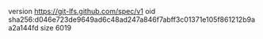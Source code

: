 version https://git-lfs.github.com/spec/v1
oid sha256:d046e723de9649ad6c48ad247a846f7abff3c01371e105f861212b9aa2a144fd
size 6019
